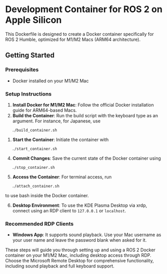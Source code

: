 # Development Container for ROS 2 on Apple Silicon
This Dockerfile is designed to create a Docker container specifically for ROS 2 Humble, optimized for M1/M2 Macs (ARM64 architecture).

## Getting Started

### Prerequisites
- Docker installed on your M1/M2 Mac

### Setup Instructions

1. **Install Docker for M1/M2 Mac**: 
   Follow the official Docker installation guide for ARM64-based Macs.
2. **Build the Container**: 
   Run the build script with the keyboard type as an argument. For instance, for Japanese, use

```
   ./build_container.sh
```

   
1. **Start the Container**: 
   Initiate the container with

```
   ./start_container.sh
```
   
4. **Commit Changes**: 
   Save the current state of the Docker container using

```
   ./stop_container.sh
```
   
5. **Access the Container**: 
   For terminal access, run

```
   ./attach_container.sh
```

   to use bash inside the Docker container.
   
6. **Desktop Environment**: 
   To use the KDE Plasma Desktop via xrdp, connect using an RDP client to `127.0.0.1` or `localhost`.

### Recommended RDP Clients

- **Windows App**:
  It supports sound playback. Use your Mac username as your user name and leave the password blank when asked for it.

These steps will guide you through setting up and using a ROS 2 Docker container on your M1/M2 Mac, including desktop access through RDP. Choose the Microsoft Remote Desktop for comprehensive functionality, including sound playback and full keyboard support.
